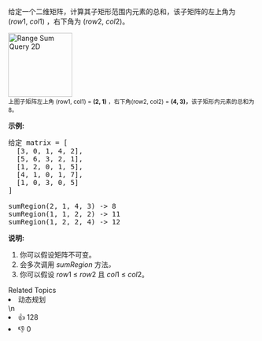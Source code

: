 <p>给定一个二维矩阵，计算其子矩形范围内元素的总和，该子矩阵的左上角为 (<em>row</em>1,&nbsp;<em>col</em>1) ，右下角为 (<em>row</em>2,&nbsp;<em>col</em>2)。</p>

<p><img alt="Range Sum Query 2D" src="https://assets.leetcode-cn.com/aliyun-lc-upload/images/304.png" style="width: 130px;"><br>
<small>上图子矩阵左上角&nbsp;(row1, col1) = <strong>(2, 1)</strong>&nbsp;，右下角(row2, col2) = <strong>(4, 3)，</strong>该子矩形内元素的总和为 8。</small></p>

<p><strong>示例:</strong></p>

<pre>给定 matrix = [
  [3, 0, 1, 4, 2],
  [5, 6, 3, 2, 1],
  [1, 2, 0, 1, 5],
  [4, 1, 0, 1, 7],
  [1, 0, 3, 0, 5]
]

sumRegion(2, 1, 4, 3) -&gt; 8
sumRegion(1, 1, 2, 2) -&gt; 11
sumRegion(1, 2, 2, 4) -&gt; 12
</pre>

<p><strong>说明:</strong></p>

<ol>
	<li>你可以假设矩阵不可变。</li>
	<li>会多次调用&nbsp;<em>sumRegion&nbsp;</em>方法<em>。</em></li>
	<li>你可以假设&nbsp;<em>row</em>1 &le; <em>row</em>2 且&nbsp;<em>col</em>1 &le; <em>col</em>2。</li>
</ol>
<div><div>Related Topics</div><div><li>动态规划</li></div></div>\n<div><li>👍 128</li><li>👎 0</li></div>
